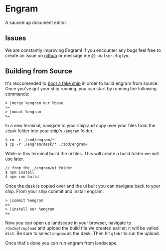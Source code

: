 # Engram

A sauced up document editor.

## Issues

We are constantly improving Engram! If you encounter any bugs feel free to create an issue on [github](https://github.com/holium/engram) or message me @ `~dalsyr-diglyn`.

## Building from Source

It's reccomended to [boot a fake ship](https://developers.urbit.org/guides/core/environment#creating-a-fake-ship) in order to build engram from source. Once you've got your ship running, you can start by running the following commands:

```
> |merge %engram our %base
>=
> |mount %engram
>=
```

In a new terminal, navigate to your ship and copy over your files from the `/desk` folder into your ship's `/engram` folder.

```
$ rm -r ./zod/engram/*
$ cp -r ./engram/desk/* ./zod/engram/
```

While in this terminal build the ui files. This will create a build folder we will use later.

```
// from the ./engram/ui folder
$ npm install
$ npm run build
```

Once the desk is copied over and the ui built you can navigate back to your ship. From your ship commit and install engram:

```
> |commit %engram
>=
> |install our %engram
>=
```

Now you can open up landscape in your browser, navigate to `/docket/upload` and upload the build file we created earlier; it will be valled `dist`. Be sure to select `engram` as the desk. Then hit `glob!` to run the upload.

Once that's done you can run engram from landscape.
